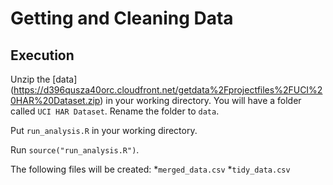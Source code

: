 Getting and Cleaning Data
==========================

Execution
--------------------------------------
Unzip the [data] (https://d396qusza40orc.cloudfront.net/getdata%2Fprojectfiles%2FUCI%20HAR%20Dataset.zip) in your working directory. You will have a folder called `UCI HAR Dataset`. Rename the folder to `data`.

Put `run_analysis.R` in your working directory.

Run `source("run_analysis.R")`.

The following files will be created:
*`merged_data.csv`
*`tidy_data.csv`
